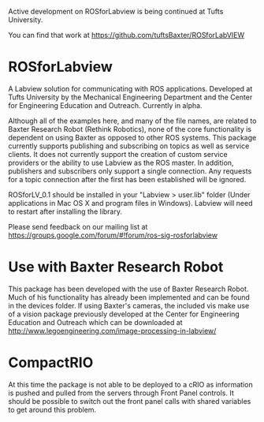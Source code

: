 Active development on ROSforLabview is being continued at Tufts University.

You can find that work at https://github.com/tuftsBaxter/ROSforLabVIEW

ROSforLabview
=============

A Labview solution for communicating with ROS applications. Developed at Tufts University by the Mechanical Engineering Department and the Center for Engineering Education and Outreach. Currently in alpha.

Although all of the examples here, and many of the file names, are related to Baxter Research Robot (Rethink Robotics), none of the core functionality is dependent on using Baxter as opposed to other ROS systems. This package currently supports publishing and subscribing on topics as well as service clients. It does not currently support the creation of custom service providers or the ability to use Labview as the ROS master. In addition, publishers and subscribers only support a single connection. Any requests for a topic connection after the first has been established will be ignored.

ROSforLV_0.1 should be installed in your "Labview > user.lib" folder (Under applications in Mac OS X and program files in Windows). Labview will need to restart after installing the library.

Please send feedback on our mailing list at https://groups.google.com/forum/#!forum/ros-sig-rosforlabview
<!---

REQUIRED EXTERNAL PACKAGES
==========================
Use of this package requires the installation of the OpenG MD5 Library, which can be installed through the VI Package Manager ( http://jki.net/vipm )
-->

Use with Baxter Research Robot
==============================
This package has been developed with the use of Baxter Research Robot. Much of his functionality has already been implemented and can be found in the devices folder. If using Baxter's cameras, the included vis make use of a vision package previously developed at the Center for Engineering Education and Outreach which can be downloaded at http://www.legoengineering.com/image-processing-in-labview/

CompactRIO
==========
At this time the package is not able to be deployed to a cRIO as information is pushed and pulled from the servers through Front Panel controls. It should be possible to switch out the front panel calls with shared variables to get around this problem.
